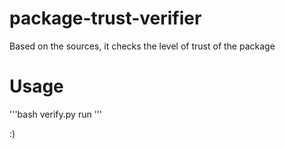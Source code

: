 # package-trust-verifier
Based on the sources, it checks the level of trust of the package

# Usage
'''bash
verify.py run <github-username> <password> <less than year> <less than stars> <less than watchers>
'''

:)
